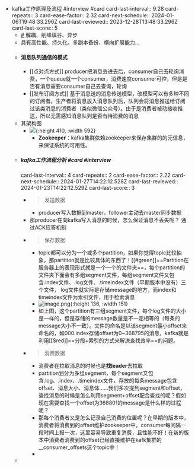 - kafka工作原理及流程 #interview #card
  card-last-interval:: 9.28
  card-repeats:: 3
  card-ease-factor:: 2.32
  card-next-schedule:: 2024-01-06T19:48:33.296Z
  card-last-reviewed:: 2023-12-28T13:48:33.296Z
  card-last-score:: 5
	- [#](https://www.cnblogs.com/xuwc/p/14018494.html)   解耦、削峰填谷、异步
	- 具有高性能、持久化、多副本备份、横向扩展能力…
	- #### 消息队列通信的模式
		- [[点对点方式]] producer把消息丢进去后，consumer自己去轮询消费，一个queue就一个consumer，消费速度consumer可控，但是是否有消息需要consumer自己去查询，轮询
		- [[发布订阅方式]]  基于消息送的消息传送模型，改模型可以有多种不同的订阅者。生产者将消息放入消息队列后，队列会将消息推送给订阅过该类消息的消费者（类似微信公众号）。由于是消费者被动接收推送，所以无需感知消息队列是否有待消费的消息
	- 其架构图
		- ![](https://www.17coding.info/cdn/WeChat%20Screenshot_20190325215237.png){:height 410, :width 592}
			- **Zookeeper**：kafka集群依赖zookeeper来保存集群的的元信息，来保证系统的可用性。
	- ##### kafka工作流程分析 #card #interview
	  card-last-interval:: 4
	  card-repeats:: 2
	  card-ease-factor:: 2.22
	  card-next-schedule:: 2024-01-27T14:22:12.528Z
	  card-last-reviewed:: 2024-01-23T14:22:12.529Z
	  card-last-score:: 3
		- > 发送数据
			- producer写入数据到master，follower主动去master同步数据
		- 那producer在向kafka写入消息的时候，怎么保证消息不丢失呢？  通过ACK应答机制
		- > 保存数据
			- topic都可以分为一个或多个partition，如果你觉得topic比较抽象，那partition就是比较具体的东西了！[[#green]]==Partition在服务器上的表现形式就是一个一个的文件夹==，每个partition的文件夹下面会有多组segment文件，每组segment文件又包含.index文件、.log文件、.timeindex文件（早期版本中没有）三个文件，
			   log文件就实际是存储message的地方，而index和timeindex文件为索引文件，用于检索消息
			- ![image.png](../assets/image_1679041732937_0.png){:height 136, :width 151}
			- 如上图，这个partition有三组segment文件，每个log文件的大小是一样的，但是存储的message数量是不一定相等的（每条的message大小不一致）。文件的命名是以该segment最小offset来命名的，如000.index存储offset为0~368795的消息，kafka就是利用[[$red]]==分段+索引的方式来解决查找效率==的问题。
		- > 消费数据
			- 消费者在拉取消息的时候也是**找leader**去拉取
			- partition划分为多组segment，每个segment又包含.log、.index、.timeindex文件，存放的每条message包含offset、消息大小、消息体……我们多次提到segment和offset，查找消息的时候是怎么利用segment+offset配合查找的呢？假如现在需要查找一个offset为368801的message是什么样的过程呢？
			- 那每个消费者又是怎么记录自己消费的位置呢？在早期的版本中，消费者将消费到的offset维护zookeeper中，consumer每间隔一段时间上报一次，这里容易导致重复消费，且性能不好！在新的版本中消费者消费到的offset已经直接维护在kafk集群的__consumer_offsets这个topic中！
			-
	-